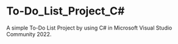 # To-Do_List_Project_C#
A simple To-Do List Project by using C# in Microsoft Visual Studio Community 2022. 
